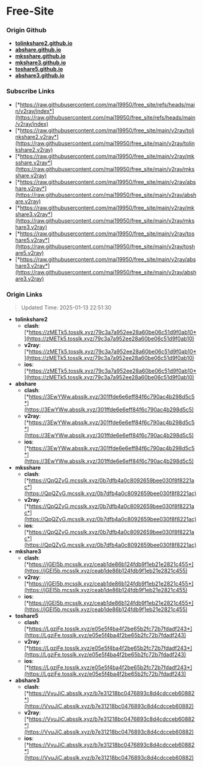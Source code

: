 # Free-Site

### Origin Github

- [**tolinkshare2.github.io**](https://github.com/tolinkshare2/tolinkshare2.github.io)
- [**abshare.github.io**](https://github.com/abshare/abshare.github.io)
- [**mksshare.github.io**](https://github.com/mksshare/mksshare.github.io)
- [**mkshare3.github.io**](https://github.com/mkshare3/mkshare3.github.io)
- [**toshare5.github.io**](https://github.com/toshare5/toshare5.github.io)
- [**abshare3.github.io**](https://github.com/abshare3/abshare3.github.io)

### Subscribe Links

- [*https://raw.githubusercontent.com/mai19950/free_site/refs/heads/main/v2ray/index*](https://raw.githubusercontent.com/mai19950/free_site/refs/heads/main/v2ray/index)
- [*https://raw.githubusercontent.com/mai19950/free_site/main/v2ray/tolinkshare2.v2ray*](https://raw.githubusercontent.com/mai19950/free_site/main/v2ray/tolinkshare2.v2ray)
- [*https://raw.githubusercontent.com/mai19950/free_site/main/v2ray/mksshare.v2ray*](https://raw.githubusercontent.com/mai19950/free_site/main/v2ray/mksshare.v2ray)
- [*https://raw.githubusercontent.com/mai19950/free_site/main/v2ray/abshare.v2ray*](https://raw.githubusercontent.com/mai19950/free_site/main/v2ray/abshare.v2ray)
- [*https://raw.githubusercontent.com/mai19950/free_site/main/v2ray/mkshare3.v2ray*](https://raw.githubusercontent.com/mai19950/free_site/main/v2ray/mkshare3.v2ray)
- [*https://raw.githubusercontent.com/mai19950/free_site/main/v2ray/toshare5.v2ray*](https://raw.githubusercontent.com/mai19950/free_site/main/v2ray/toshare5.v2ray)
- [*https://raw.githubusercontent.com/mai19950/free_site/main/v2ray/abshare3.v2ray*](https://raw.githubusercontent.com/mai19950/free_site/main/v2ray/abshare3.v2ray)

### Origin Links

> Updated Time: 2025-01-13 22:51:30

- **tolinkshare2**
  - **clash**: [*https://zMETk5.tosslk.xyz/79c3a7a952ee28a60be06c51d9f0ab10*](https://zMETk5.tosslk.xyz/79c3a7a952ee28a60be06c51d9f0ab10)
  - **v2ray**: [*https://zMETk5.tosslk.xyz/79c3a7a952ee28a60be06c51d9f0ab10*](https://zMETk5.tosslk.xyz/79c3a7a952ee28a60be06c51d9f0ab10)
  - **ios**: [*https://zMETk5.tosslk.xyz/79c3a7a952ee28a60be06c51d9f0ab10*](https://zMETk5.tosslk.xyz/79c3a7a952ee28a60be06c51d9f0ab10)
- **abshare**
  - **clash**: [*https://3EwYWw.absslk.xyz/301ffde6e6eff84f6c790ac4b298d5c5*](https://3EwYWw.absslk.xyz/301ffde6e6eff84f6c790ac4b298d5c5)
  - **v2ray**: [*https://3EwYWw.absslk.xyz/301ffde6e6eff84f6c790ac4b298d5c5*](https://3EwYWw.absslk.xyz/301ffde6e6eff84f6c790ac4b298d5c5)
  - **ios**: [*https://3EwYWw.absslk.xyz/301ffde6e6eff84f6c790ac4b298d5c5*](https://3EwYWw.absslk.xyz/301ffde6e6eff84f6c790ac4b298d5c5)
- **mksshare**
  - **clash**: [*https://QpQZyG.mcsslk.xyz/0b7dfb4a0c8092659bee030f8f8221ac*](https://QpQZyG.mcsslk.xyz/0b7dfb4a0c8092659bee030f8f8221ac)
  - **v2ray**: [*https://QpQZyG.mcsslk.xyz/0b7dfb4a0c8092659bee030f8f8221ac*](https://QpQZyG.mcsslk.xyz/0b7dfb4a0c8092659bee030f8f8221ac)
  - **ios**: [*https://QpQZyG.mcsslk.xyz/0b7dfb4a0c8092659bee030f8f8221ac*](https://QpQZyG.mcsslk.xyz/0b7dfb4a0c8092659bee030f8f8221ac)
- **mkshare3**
  - **clash**: [*https://jGEI5b.mcsslk.xyz/ceab1de86b124fdb9f1eb21e2821c455*](https://jGEI5b.mcsslk.xyz/ceab1de86b124fdb9f1eb21e2821c455)
  - **v2ray**: [*https://jGEI5b.mcsslk.xyz/ceab1de86b124fdb9f1eb21e2821c455*](https://jGEI5b.mcsslk.xyz/ceab1de86b124fdb9f1eb21e2821c455)
  - **ios**: [*https://jGEI5b.mcsslk.xyz/ceab1de86b124fdb9f1eb21e2821c455*](https://jGEI5b.mcsslk.xyz/ceab1de86b124fdb9f1eb21e2821c455)
- **toshare5**
  - **clash**: [*https://LgziFe.tosslk.xyz/e05e5f4ba4f2be65b2fc72b7fdadf243*](https://LgziFe.tosslk.xyz/e05e5f4ba4f2be65b2fc72b7fdadf243)
  - **v2ray**: [*https://LgziFe.tosslk.xyz/e05e5f4ba4f2be65b2fc72b7fdadf243*](https://LgziFe.tosslk.xyz/e05e5f4ba4f2be65b2fc72b7fdadf243)
  - **ios**: [*https://LgziFe.tosslk.xyz/e05e5f4ba4f2be65b2fc72b7fdadf243*](https://LgziFe.tosslk.xyz/e05e5f4ba4f2be65b2fc72b7fdadf243)
- **abshare3**
  - **clash**: [*https://VvuJiC.absslk.xyz/b7e31218bc0476893c8d4cdcceb60882*](https://VvuJiC.absslk.xyz/b7e31218bc0476893c8d4cdcceb60882)
  - **v2ray**: [*https://VvuJiC.absslk.xyz/b7e31218bc0476893c8d4cdcceb60882*](https://VvuJiC.absslk.xyz/b7e31218bc0476893c8d4cdcceb60882)
  - **ios**: [*https://VvuJiC.absslk.xyz/b7e31218bc0476893c8d4cdcceb60882*](https://VvuJiC.absslk.xyz/b7e31218bc0476893c8d4cdcceb60882)
